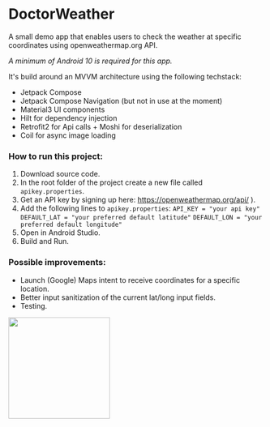 # DoctorWeather
A small demo app that enables users to check the weather at specific coordinates using openweathermap.org API.

_A minimum of Android 10 is required for this app._ 

It's build around an MVVM architecture using the following techstack:
 * Jetpack Compose
 * Jetpack Compose Navigation (but not in use at the moment)
 * Material3 UI components
 * Hilt for dependency injection
 * Retrofit2 for Api calls + Moshi for deserialization
 * Coil for async image loading


### How to run this project:
1. Download source code.
2. In the root folder of the project create a new file called `apikey.properties`.
3. Get an API key by signing up here: https://openweathermap.org/api/ ).
4. Add the following lines to `apikey.properties`: 
`API_KEY = "your api key"`
`DEFAULT_LAT = "your preferred default latitude"`
`DEFAULT_LON = "your preferred default longitude"`
5. Open in Android Studio.
6. Build and Run.

### Possible improvements:
* Launch (Google) Maps intent to receive coordinates for a specific location.
* Better input sanitization of the current lat/long input fields.
* Testing.

<img src="https://github.com/codrut-topliceanu/DoctorWeather/assets/60002907/50cf29d1-9294-42e8-9735-ef900e6bd84a" width="200">



